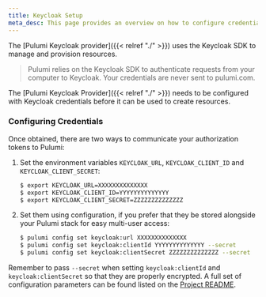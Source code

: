```yaml
---
title: Keycloak Setup
meta_desc: This page provides an overview on how to configure credentials for the Pulumi Keycloak Provider.
---
```


The [Pulumi Keycloak provider]({{< relref "./" >}}) uses the Keycloak SDK to manage and provision resources.

> Pulumi relies on the Keycloak SDK to authenticate requests from your computer to Keycloak. Your credentials are never sent
> to pulumi.com.

The [Pulumi Keycloak Provider]({{< relref "./" >}}) needs to be configured with Keycloak credentials
before it can be used to create resources.

### Configuring Credentials

Once obtained, there are two ways to communicate your authorization tokens to Pulumi:

1. Set the environment variables `KEYCLOAK_URL`, `KEYCLOAK_CLIENT_ID` and `KEYCLOAK_CLIENT_SECRET`:

    ```bash
    $ export KEYCLOAK_URL=XXXXXXXXXXXXXX
    $ export KEYCLOAK_CLIENT_ID=YYYYYYYYYYYYYY
    $ export KEYCLOAK_CLIENT_SECRET=ZZZZZZZZZZZZZZ
    ```

2. Set them using configuration, if you prefer that they be stored alongside your Pulumi stack for easy multi-user access:

    ```bash
    $ pulumi config set keycloak:url XXXXXXXXXXXXXX
    $ pulumi config set keycloak:clientId YYYYYYYYYYYYYY --secret
    $ pulumi config set keycloak:clientSecret ZZZZZZZZZZZZZZ --secret
    ```

Remember to pass `--secret` when setting `keycloak:clientId` and `keycloak:clientSecret` so that they are properly encrypted. A full set of configuration parameters
can be found listed on the [Project README](https://github.com/pulumi/pulumi-keycloak/blob/master/README.md).
